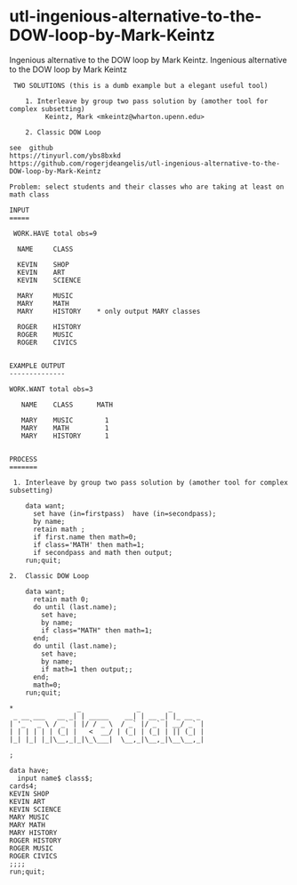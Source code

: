 # utl-ingenious-alternative-to-the-DOW-loop-by-Mark-Keintz
Ingenious alternative to the DOW loop by Mark Keintz.
    Ingenious alternative to the DOW loop by Mark Keintz

     TWO SOLUTIONS (this is a dumb example but a elegant useful tool)

        1. Interleave by group two pass solution by (amother tool for complex subsetting)
             Keintz, Mark <mkeintz@wharton.upenn.edu>

        2. Classic DOW Loop

    see  github
    https://tinyurl.com/ybs8bxkd
    https://github.com/rogerjdeangelis/utl-ingenious-alternative-to-the-DOW-loop-by-Mark-Keintz

    Problem: select students and their classes who are taking at least on math class

    INPUT
    =====

     WORK.HAVE total obs=9

      NAME     CLASS

      KEVIN    SHOP
      KEVIN    ART
      KEVIN    SCIENCE

      MARY     MUSIC
      MARY     MATH
      MARY     HISTORY    * only output MARY classes

      ROGER    HISTORY
      ROGER    MUSIC
      ROGER    CIVICS


    EXAMPLE OUTPUT
    --------------

    WORK.WANT total obs=3

       NAME    CLASS      MATH

       MARY    MUSIC        1
       MARY    MATH         1
       MARY    HISTORY      1


    PROCESS
    =======

     1. Interleave by group two pass solution by (amother tool for complex subsetting)

        data want;
          set have (in=firstpass)  have (in=secondpass);
          by name;
          retain math ;
          if first.name then math=0;
          if class='MATH' then math=1;
          if secondpass and math then output;
        run;quit;

    2.  Classic DOW Loop

        data want;
          retain math 0;
          do until (last.name);
            set have;
            by name;
            if class="MATH" then math=1;
          end;
          do until (last.name);
            set have;
            by name;
            if math=1 then output;;
          end;
          math=0;
        run;quit;

    *                _              _       _
     _ __ ___   __ _| | _____    __| | __ _| |_ __ _
    | '_ ` _ \ / _` | |/ / _ \  / _` |/ _` | __/ _` |
    | | | | | | (_| |   <  __/ | (_| | (_| | || (_| |
    |_| |_| |_|\__,_|_|\_\___|  \__,_|\__,_|\__\__,_|

    ;

    data have;
      input name$ class$;
    cards4;
    KEVIN SHOP
    KEVIN ART
    KEVIN SCIENCE
    MARY MUSIC
    MARY MATH
    MARY HISTORY
    ROGER HISTORY
    ROGER MUSIC
    ROGER CIVICS
    ;;;;
    run;quit;

